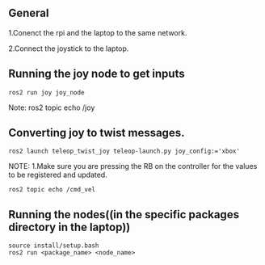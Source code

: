 ## General 
1.Conenct the rpi and the laptop to the same network.


2.Connect the joystick to the laptop.


## Running the joy node to get inputs


```
ros2 run joy joy_node 
```

Note: ros2 topic echo /joy


## Converting joy to twist messages.

```
ros2 launch teleop_twist_joy teleop-launch.py joy_config:='xbox'  
```

NOTE: 1.Make sure you are pressing the RB on the controller for the values to be registered and updated.

```
ros2 topic echo /cmd_vel
```

## Running the nodes((in the specific packages directory in the laptop))
```
source install/setup.bash 
ros2 run <package_name> <node_name>
```

